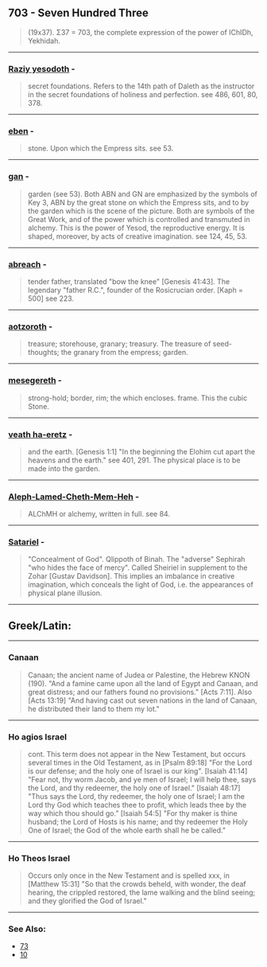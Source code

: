 ## 703 - Seven Hundred Three
> (19x37). Σ37 = 703, the complete expression of the power of IChIDh, Yekhidah.

---

### [Raziy yesodoth](/keys/RZI.ISVDVTh) - 
> secret foundations. Refers to the 14th path of Daleth as the instructor in the secret foundations of holiness and perfection. see 486, 601, 80, 378.

---

### [eben](/keys/ABN) - 
> stone. Upon which the Empress sits. see 53.

---

### [gan](/keys/GN) - 
> garden (see 53). Both ABN and GN are emphasized by the symbols of Key 3, ABN by the great stone on which the Empress sits, and to by the garden which is the scene of the picture. Both are symbols of the Great Work, and of the power which is controlled and transmuted in alchemy. This is the power of Yesod, the reproductive energy. It is shaped, moreover, by acts of creative imagination. see 124, 45, 53.

---

### [abreach](/keys/ABRK) - 
> tender father, translated "bow the knee" [Genesis 41:43]. The legendary "father R.C.", founder of the Rosicrucian order. [Kaph = 500] see 223.

---

### [aotzoroth](/keys/AVTzRVTh) - 
> treasure; storehouse, granary; treasury. The treasure of seed-thoughts; the granary from the empress; garden.

---

### [mesegereth](/keys/MSGRTh) - 
> strong-hold; border, rim; the which encloses. frame. This the cubic Stone.

---

### [veath ha-eretz](/keys/VATh.HARTz) - 
> and the earth. [Genesis 1:1] "In the beginning the Elohim cut apart the heavens and the earth." see 401, 291. The physical place is to be made into the garden.

---

### [Aleph-Lamed-Cheth-Mem-Heh](/keys/ALP-LMD-ChITV-MIM-HH) - 
> ALChMH or alchemy, written in full. see 84.

---

### [Satariel](/keys/SAThARIAL) - 
> "Concealment of God". Qlippoth of Binah. The "adverse" Sephirah "who hides the face of mercy". Called Sheiriel in supplement to the Zohar [Gustav Davidson]. This implies an imbalance in creative imagination, which conceals the light of God, i.e. the appearances of physical plane illusion.

---

## Greek/Latin:

---

### Canaan
> Canaan; the ancient name of Judea or Palestine, the Hebrew KNON (190). "And a famine came upon all the land of Egypt and Canaan, and great distress; and our fathers found no provisions." [Acts 7:11]. Also [Acts 13:19] "And having cast out seven nations in the land of Canaan, he distributed their land to them my lot."

---

### Ho agios Israel
> cont. This term does not appear in the New Testament, but occurs several times in the Old Testament, as in [Psalm 89:18] "For the Lord is our defense; and the holy one of Israel is our king". [Isaiah 41:14] "Fear not, thy worm Jacob, and ye men of Israel; I will help thee, says the Lord, and thy redeemer, the holy one of Israel." [Isaiah 48:17] "Thus says the Lord, thy redeemer, the holy one of Israel; I am the Lord thy God which teaches thee to profit, which leads thee by the way which thou should go." [Isaiah 54:5] "For thy maker is thine husband; the Lord of Hosts is his name; and thy redeemer the Holy One of Israel; the God of the whole earth shall he be called."

---

### Ho Theos Israel
> Occurs only once in the New Testament and is spelled xxx, in [Matthew 15:31] "So that the crowds beheld, with wonder, the deaf hearing, the crippled restored, the lame walking and the blind seeing; and they glorified the God of Israel."

---

### See Also:

- [73](73)
- [10](10)
